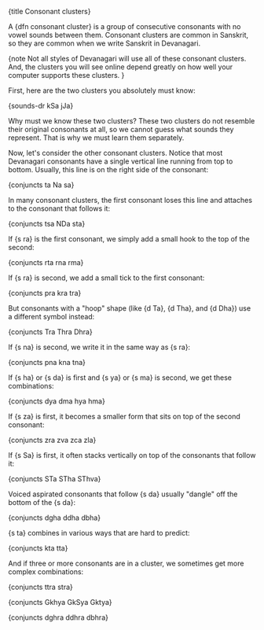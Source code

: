 {title Consonant clusters}

A {dfn consonant cluster} is a group of consecutive consonants with no vowel
sounds between them. Consonant clusters are common in Sanskrit, so they are
common when we write Sanskrit in Devanagari.

{note
Not all styles of Devanagari will use all of these consonant clusters. And, the
clusters you will see online depend greatly on how well your computer supports
these clusters.
}

First, here are the two clusters you absolutely must know: 

{sounds-dr kSa jJa}

Why must we know these two clusters? These two clusters do not resemble their
original consonants at all, so we cannot guess what sounds they represent. That
is why we must learn them separately.

Now, let's consider the other consonant clusters. Notice that most Devanagari
consonants have a single vertical line running from top to bottom. Usually,
this line is on the right side of the consonant:

{conjuncts ta Na sa}

In many consonant clusters, the first consonant loses this line and attaches to
the consonant that follows it:

{conjuncts tsa NDa sta}

If {s ra} is the first consonant, we simply add a small hook to the top of the
second:

{conjuncts rta rna rma}

If {s ra} is second, we add a small tick to the first consonant:

{conjuncts pra kra tra}

But consonants with a "hoop" shape (like {d Ta}, {d Tha}, and {d Dha}) use a
different symbol instead:

{conjuncts Tra Thra Dhra}

If {s na} is second, we write it in the same way as {s ra}:

{conjuncts pna kna tna}

If {s ha} or {s da} is first and {s ya} or {s ma} is second, we get these
combinations:

{conjuncts dya dma hya hma}

If {s za} is first, it becomes a smaller form that sits on top of the second
consonant:

{conjuncts zra zva zca zla}

If {s Sa} is first, it often stacks vertically on top of the consonants that
follow it:

{conjuncts STa STha SThva}

Voiced aspirated consonants that follow {s da} usually "dangle" off the bottom
of the {s da}:

{conjuncts dgha ddha dbha}

{s ta} combines in various ways that are hard to predict:

{conjuncts kta tta}

And if three or more consonants are in a cluster, we sometimes get more complex
combinations:

{conjuncts ttra stra}

{conjuncts Gkhya GkSya Gktya}

{conjuncts dghra ddhra dbhra}
